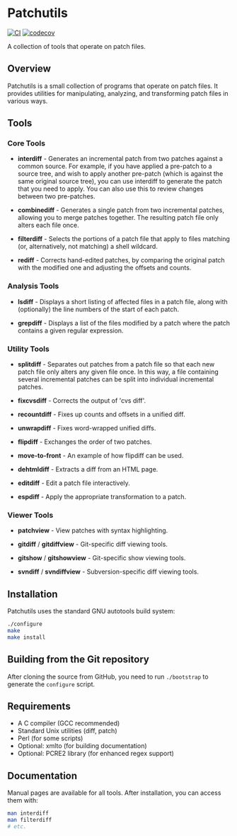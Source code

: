 # Patchutils

[![CI](https://github.com/twaugh/patchutils/actions/workflows/ci.yml/badge.svg)](https://github.com/twaugh/patchutils/actions/workflows/ci.yml)
[![codecov](https://codecov.io/gh/twaugh/patchutils/branch/master/graph/badge.svg)](https://codecov.io/gh/twaugh/patchutils)

A collection of tools that operate on patch files.

## Overview

Patchutils is a small collection of programs that operate on patch files. It provides utilities for manipulating, analyzing, and transforming patch files in various ways.

## Tools

### Core Tools

- **interdiff** - Generates an incremental patch from two patches against a common source. For example, if you have applied a pre-patch to a source tree, and wish to apply another pre-patch (which is against the same original source tree), you can use interdiff to generate the patch that you need to apply. You can also use this to review changes between two pre-patches.

- **combinediff** - Generates a single patch from two incremental patches, allowing you to merge patches together. The resulting patch file only alters each file once.

- **filterdiff** - Selects the portions of a patch file that apply to files matching (or, alternatively, not matching) a shell wildcard.

- **rediff** - Corrects hand-edited patches, by comparing the original patch with the modified one and adjusting the offsets and counts.

### Analysis Tools

- **lsdiff** - Displays a short listing of affected files in a patch file, along with (optionally) the line numbers of the start of each patch.

- **grepdiff** - Displays a list of the files modified by a patch where the patch contains a given regular expression.

### Utility Tools

- **splitdiff** - Separates out patches from a patch file so that each new patch file only alters any given file once. In this way, a file containing several incremental patches can be split into individual incremental patches.

- **fixcvsdiff** - Corrects the output of 'cvs diff'.

- **recountdiff** - Fixes up counts and offsets in a unified diff.

- **unwrapdiff** - Fixes word-wrapped unified diffs.

- **flipdiff** - Exchanges the order of two patches.

- **move-to-front** - An example of how flipdiff can be used.

- **dehtmldiff** - Extracts a diff from an HTML page.

- **editdiff** - Edit a patch file interactively.

- **espdiff** - Apply the appropriate transformation to a patch.

### Viewer Tools

- **patchview** - View patches with syntax highlighting.

- **gitdiff** / **gitdiffview** - Git-specific diff viewing tools.

- **gitshow** / **gitshowview** - Git-specific show viewing tools.

- **svndiff** / **svndiffview** - Subversion-specific diff viewing tools.

## Installation

Patchutils uses the standard GNU autotools build system:

```bash
./configure
make
make install
```

## Building from the Git repository

After cloning the source from GitHub, you need to run `./bootstrap` to generate the `configure` script.

## Requirements

- A C compiler (GCC recommended)
- Standard Unix utilities (diff, patch)
- Perl (for some scripts)
- Optional: xmlto (for building documentation)
- Optional: PCRE2 library (for enhanced regex support)

## Documentation

Manual pages are available for all tools. After installation, you can access them with:

```bash
man interdiff
man filterdiff
# etc.
```
